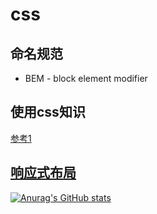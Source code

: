 # css 

## 命名规范 
* BEM - block element modifier

## 使用css知识 
[参考1](https://mp.weixin.qq.com/s/K0vV_JFEKVxxj93XIg2xrg)

## [响应式布局](https://mp.weixin.qq.com/s/drZXKy6m9ef84y7cI-__xg)


[![Anurag's GitHub stats](https://github-readme-stats.vercel.app/api?username=duzit)](https://github.com/anuraghazra/github-readme-stats)
